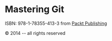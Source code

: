 Mastering Git
=============

ISBN: 978-1-78355-413-3 from [Packt Publishing](http://www.packtpub.com/)


&copy; 2014 -- all rights reserved
